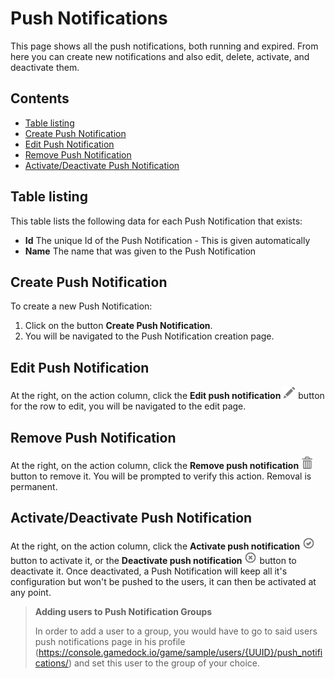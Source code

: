# Push Notifications

This page shows all the push notifications, both running and expired. From here you can create new notifications and
also edit, delete, activate, and deactivate them.

## Contents

- [Table listing](#table-listing)
- [Create Push Notification](#create-push-notification)
- [Edit Push Notification](#edit-push-notification)
- [Remove Push Notification](#remove-push-notification)
- [Activate/Deactivate Push Notification](#activatedeactivate-push-notification)

## Table listing

This table lists the following data for each Push Notification that exists:

- **Id** The unique Id of the Push Notification - This is given automatically
- **Name** The name that was given to the Push Notification

## Create Push Notification

To create a new Push Notification:

1. Click on the button **Create Push Notification**.
2. You will be navigated to the Push Notification creation page.

## Edit Push Notification

At the right, on the action column, click the **Edit push
notification** ![pencil](https://github.com/azerion/gamedock-sdk/raw/master/docs/console/_images/pencil.png) button for
the row to edit, you will be navigated to the edit page.

## Remove Push Notification

At the right, on the action column, click the **Remove push
notification** ![trash](https://github.com/azerion/gamedock-sdk/blob/master/docs/console/_images/trash.png) button to
remove it. You will be prompted to verify this action. Removal is permanent.

## Activate/Deactivate Push Notification

At the right, on the action column, click the **Activate push
notification** ![trash](https://github.com/azerion/gamedock-sdk/blob/master/docs/console/_images/ok-circle.png) button
to activate it, or the **Deactivate push
notification** ![trash](https://github.com/azerion/gamedock-sdk/blob/master/docs/console/_images/remove-circle.png)
button to deactivate it. Once deactivated, a Push Notification will keep all it's configuration but won't be pushed to
the users, it can then be activated at any point.

> **Adding users to Push Notification Groups**
>
> In order to add a user to a group, you would have to go to said users push notifications page in his profile
> (https://console.gamedock.io/game/sample/users/{UUID}/push_notifications/) and set this user to the group of your choice.